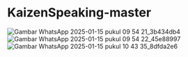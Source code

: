 # KaizenSpeaking-master
![Gambar WhatsApp 2025-01-15 pukul 09 54 21_3b434db4](https://github.com/user-attachments/assets/dc98036f-4501-4b07-842b-ded10433fbc8)
![Gambar WhatsApp 2025-01-15 pukul 09 54 22_45e88997](https://github.com/user-attachments/assets/9e3ed1a2-1946-4dab-8c7d-d33a86f41e16)
![Gambar WhatsApp 2025-01-15 pukul 10 43 35_8dfda2e6](https://github.com/user-attachments/assets/3046eff9-d68b-45f8-af0c-1006084d0975)
